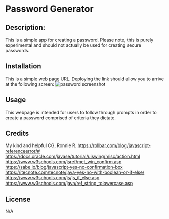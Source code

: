 # Password Generator

## Description: 

This is a simple app for creating a password. Please note, this is purely experimental and should not actually be used for creating secure passwords. 


## Installation

This is a simple web page URL. Deploying the link should allow you to arrive at the following screen: 
![password screenshot](https://user-images.githubusercontent.com/128933116/236705681-6dfbbc3d-42cd-4778-bf87-35ef0c48704b.png)


## Usage

This webpage is intended for users to follow through prompts in order to create a password comprised of criteria they dictate. 



## Credits
My kind and helpful CG, Ronnie R. 
https://rollbar.com/blog/javascript-referenceerror/#
https://docs.oracle.com/javase/tutorial/uiswing/misc/action.html
https://www.w3schools.com/jsref/met_win_confirm.asp
https://sabe.io/blog/javascript-yes-no-confirmation-box
https://itecnote.com/tecnote/java-yes-no-with-boolean-or-if-else/
https://www.w3schools.com/js/js_if_else.asp
https://www.w3schools.com/java/ref_string_tolowercase.asp





## License

N/A


